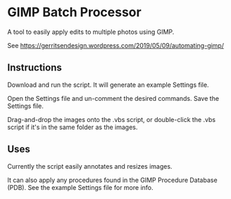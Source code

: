 # GIMP Batch Processor

A tool to easily apply edits to multiple photos using GIMP.

See https://gerritsendesign.wordpress.com/2019/05/09/automating-gimp/

## Instructions

Download and run the script.  It will generate an example Settings file.

Open the Settings file and un-comment the desired commands.  Save the Settings file.

Drag-and-drop the images onto the .vbs script, or double-click the .vbs script if it's in the same folder as the images.

## Uses

Currently the script easily annotates and resizes images.

It can also apply any procedures found in the GIMP Procedure Database (PDB).  See the example Settings file for more info.
